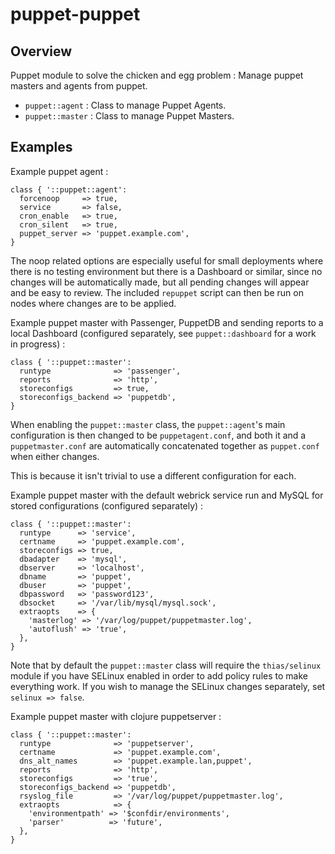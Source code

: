 # puppet-puppet

## Overview

Puppet module to solve the chicken and egg problem : Manage puppet masters and
agents from puppet.

* `puppet::agent` : Class to manage Puppet Agents.
* `puppet::master` : Class to manage Puppet Masters.

## Examples

Example puppet agent :

```puppet
class { '::puppet::agent':
  forcenoop     => true,
  service       => false,
  cron_enable   => true,
  cron_silent   => true,
  puppet_server => 'puppet.example.com',
}
```

The noop related options are especially useful for small deployments where
there is no testing environment but there is a Dashboard or similar, since
no changes will be automatically made, but all pending changes will appear
and be easy to review. The included `repuppet` script can then be run on
nodes where changes are to be applied.

Example puppet master with Passenger, PuppetDB and sending reports to a local
Dashboard (configured separately, see `puppet::dashboard` for a work in
progress) :

```puppet
class { '::puppet::master':
  runtype              => 'passenger',
  reports              => 'http',
  storeconfigs         => true,
  storeconfigs_backend => 'puppetdb',
}
```

When enabling the `puppet::master` class, the `puppet::agent`'s main
configuration is then changed to be `puppetagent.conf`, and both it and a
`puppetmaster.conf` are automatically concatenated together as `puppet.conf`
when either changes.

This is because it isn't trivial to use a different configuration for each.

Example puppet master with the default webrick service run and MySQL for
stored configurations (configured separately) :

```puppet
class { '::puppet::master':
  runtype      => 'service',
  certname     => 'puppet.example.com',
  storeconfigs => true,
  dbadapter    => 'mysql',
  dbserver     => 'localhost',
  dbname       => 'puppet',
  dbuser       => 'puppet',
  dbpassword   => 'password123',
  dbsocket     => '/var/lib/mysql/mysql.sock',
  extraopts    => {
    'masterlog' => '/var/log/puppet/puppetmaster.log',
    'autoflush' => 'true',
  },  
}
```

Note that by default the `puppet::master` class will require the
`thias/selinux` module if you have SELinux enabled in order to add policy
rules to make everything work. If you wish to manage the SELinux changes
separately, set `selinux => false`.

Example puppet master with clojure puppetserver :

```puppet
class { '::puppet::master':
  runtype              => 'puppetserver',
  certname             => 'puppet.example.com',
  dns_alt_names        => 'puppet.example.lan,puppet',
  reports              => 'http',
  storeconfigs         => 'true',
  storeconfigs_backend => 'puppetdb',
  rsyslog_file         => '/var/log/puppet/puppetmaster.log',
  extraopts            => {
    'environmentpath' => '$confdir/environments',
    'parser'          => 'future',
  },
}
```

